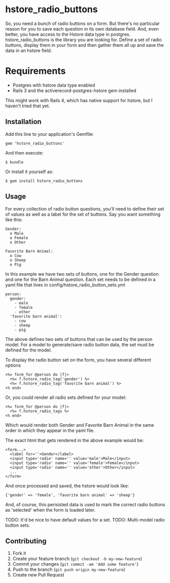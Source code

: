 # hstore_radio_buttons

So, you need a bunch of radio buttons on a form. But there's no particular reason for you to save each question in its own database field. And, even better, you have access to the Hstore data type in postgres. hstore_radio_buttons is the library you are looking for. Define a set of radio buttons, display them in your form and then gather them all up and save the data in an hstore field.

# Requirements

- Postgres with hstore data type enabled
- Rails 3 and the activerecord-postgres-hstore gem installed

This might work with Rails 4, which has native support for hstore, but I haven't tried that yet.

## Installation

Add this line to your application's Gemfile:

    gem 'hstore_radio_buttons'

And then execute:

    $ bundle

Or install it yourself as:

    $ gem install hstore_radio_buttons

## Usage

For every collection of radio button questions, you'll need to define their set of values as well as a label for the set of buttons. Say you want something like this:

    Gender:
      o Male
      o Female
      o Other
  
    Favorite Barn Animal:
      o Cow
      o Sheep
      o Pig

In this example we have two sets of buttons, one for the Gender question and one for the Barn Animal question. Each set needs to be defined in a yaml file that lives in config/hstore_radio_button_sets.yml

    person:
      gender:
        - male
        - female
        - other
      'favorite barn animal':
        - cow
        - sheep
        - pig

The above defines two sets of buttons that can be used by the person model. For a model to generate/save radio button data, the set must be defined for the model.

To display the radio button set on the form, you have several different options

    <%= form_for @person do |f|>
      <%= f.hstore_radio_tag('gender') %>
      <%= f.hstore_radio_tag('favorite barn animal') %>
    <% end>

Or, you could render all radio sets defined for your model:

    <%= form_for @person do |f|>
      <%= f.hstore_radio_tags %>
    <% end>

Which would render both Gender and Favorite Barn Animal in the same order in which they appear in the yaml file.

The exact html that gets rendered in the above example would be:

    <form...>
      <label for=''>Gender</label>
      <input type='radio' name='' value='male'>Male</input>
      <input type='radio' name='' value='female'>Female</input>
      <input type='radio' name='' value='other'>Other</input>
      ...
    </form>

And once processed and saved, the hstore would look like:

    {'gender' => 'female', 'favorite barn animal' => 'sheep'}

And, of course, this perisisted data is used to mark the correct radio
buttons as 'selected' when the form is loaded later.

TODO: It'd be nice to have default values for a set.
TODO: Multi-model radio button sets.

## Contributing

1. Fork it
2. Create your feature branch (`git checkout -b my-new-feature`)
3. Commit your changes (`git commit -am 'Add some feature'`)
4. Push to the branch (`git push origin my-new-feature`)
5. Create new Pull Request
